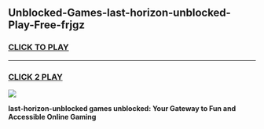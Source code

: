 
## Unblocked-Games-last-horizon-unblocked-Play-Free-frjgz
<h3>
<a href="https://premium76.site?title=last-horizon-unblocked&ref=20M">CLICK TO PLAY</a></h3>
<hr>

<h3>
<a href="https://premium76.site?title=last-horizon-unblocked&ref=20M">CLICK 2 PLAY</a>
  
</h3>

<a href="https://premium76.site?title=last-horizon-unblocked&ref=19M"><img src="https://clearcache.store/games.png"></a>


**last-horizon-unblocked games unblocked: Your Gateway to Fun and Accessible Online Gaming**
